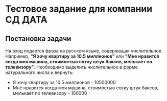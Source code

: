 Тестовое задание для компании СД ДАТА
=====================
Постановка задачи
---------------------
На вход подается фраза на русском языке, содержащая числительное. Например, **"Я хочу квартиру за 10.5 миллионов"** или **"Мне нравится когда моя машина, стоимостью сотку штук баксов, мелькает по телевизору"**. Необходимо выделить числительное в форме натурального числа и вернуть:
* Я хочу квартиру за 10.5 миллионов - 10500000
* Мне нравится когда моя машина, стоимостью сотку штук баксов, мелькает по телевизору - 100000

